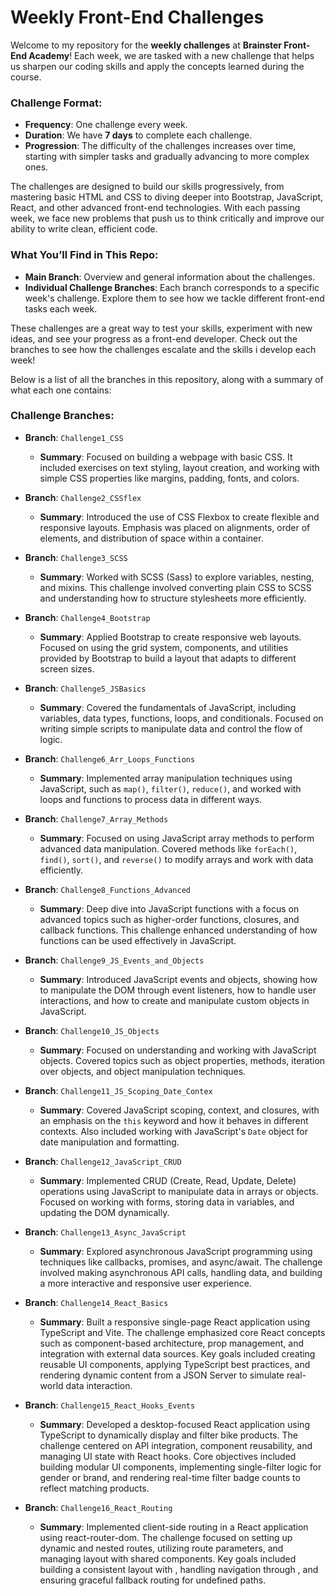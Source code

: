 # Weekly Front-End Challenges

Welcome to my repository for the **weekly challenges** at **Brainster Front-End Academy**! Each week, we are tasked with a new challenge that helps us sharpen our coding skills and apply the concepts learned during the course.

### Challenge Format:

- **Frequency**: One challenge every week.
- **Duration**: We have **7 days** to complete each challenge.
- **Progression**: The difficulty of the challenges increases over time, starting with simpler tasks and gradually advancing to more complex ones.

The challenges are designed to build our skills progressively, from mastering basic HTML and CSS to diving deeper into Bootstrap, JavaScript, React, and other advanced front-end technologies. With each passing week, we face new problems that push us to think critically and improve our ability to write clean, efficient code.

### What You’ll Find in This Repo:

- **Main Branch**: Overview and general information about the challenges.
- **Individual Challenge Branches**: Each branch corresponds to a specific week's challenge. Explore them to see how we tackle different front-end tasks each week.

These challenges are a great way to test your skills, experiment with new ideas, and see your progress as a front-end developer. Check out the branches to see how the challenges escalate and the skills i develop each week!

Below is a list of all the branches in this repository, along with a summary of what each one contains:

### Challenge Branches:

- **Branch**: `Challenge1_CSS`

  - **Summary**: Focused on building a webpage with basic CSS. It included exercises on text styling, layout creation, and working with simple CSS properties like margins, padding, fonts, and colors.

- **Branch**: `Challenge2_CSSflex`

  - **Summary**: Introduced the use of CSS Flexbox to create flexible and responsive layouts. Emphasis was placed on alignments, order of elements, and distribution of space within a container.

- **Branch**: `Challenge3_SCSS`

  - **Summary**: Worked with SCSS (Sass) to explore variables, nesting, and mixins. This challenge involved converting plain CSS to SCSS and understanding how to structure stylesheets more efficiently.

- **Branch**: `Challenge4_Bootstrap`

  - **Summary**: Applied Bootstrap to create responsive web layouts. Focused on using the grid system, components, and utilities provided by Bootstrap to build a layout that adapts to different screen sizes.

- **Branch**: `Challenge5_JSBasics`

  - **Summary**: Covered the fundamentals of JavaScript, including variables, data types, functions, loops, and conditionals. Focused on writing simple scripts to manipulate data and control the flow of logic.

- **Branch**: `Challenge6_Arr_Loops_Functions`

  - **Summary**: Implemented array manipulation techniques using JavaScript, such as `map()`, `filter()`, `reduce()`, and worked with loops and functions to process data in different ways.

- **Branch**: `Challenge7_Array_Methods`

  - **Summary**: Focused on using JavaScript array methods to perform advanced data manipulation. Covered methods like `forEach()`, `find()`, `sort()`, and `reverse()` to modify arrays and work with data efficiently.

- **Branch**: `Challenge8_Functions_Advanced`

  - **Summary**: Deep dive into JavaScript functions with a focus on advanced topics such as higher-order functions, closures, and callback functions. This challenge enhanced understanding of how functions can be used effectively in JavaScript.

- **Branch**: `Challenge9_JS_Events_and_Objects`

  - **Summary**: Introduced JavaScript events and objects, showing how to manipulate the DOM through event listeners, how to handle user interactions, and how to create and manipulate custom objects in JavaScript.

- **Branch**: `Challenge10_JS_Objects`

  - **Summary**: Focused on understanding and working with JavaScript objects. Covered topics such as object properties, methods, iteration over objects, and object manipulation techniques.

- **Branch**: `Challenge11_JS_Scoping_Date_Contex`

  - **Summary**: Covered JavaScript scoping, context, and closures, with an emphasis on the `this` keyword and how it behaves in different contexts. Also included working with JavaScript's `Date` object for date manipulation and formatting.

- **Branch**: `Challenge12_JavaScript_CRUD`

  - **Summary**: Implemented CRUD (Create, Read, Update, Delete) operations using JavaScript to manipulate data in arrays or objects. Focused on working with forms, storing data in variables, and updating the DOM dynamically.

- **Branch**: `Challenge13_Async_JavaScript`

  - **Summary**: Explored asynchronous JavaScript programming using techniques like callbacks, promises, and async/await. The challenge involved making asynchronous API calls, handling data, and building a more interactive and responsive user experience.

- **Branch**: `Challenge14_React_Basics`

  - **Summary**: Built a responsive single-page React application using TypeScript and Vite. The challenge emphasized core React concepts such as component-based architecture, prop management, and integration with external data sources. Key goals included creating reusable UI components, applying TypeScript best practices, and rendering dynamic content from a JSON Server to simulate real-world data interaction.

- **Branch**: `Challenge15_React_Hooks_Events`

  - **Summary**: Developed a desktop-focused React application using TypeScript to dynamically display and filter bike products. The challenge centered on API integration, component reusability, and managing UI state with React hooks. Core objectives included building modular UI components, implementing single-filter logic for gender or brand, and rendering real-time filter badge counts to reflect matching products.

- **Branch**: `Challenge16_React_Routing`

  - **Summary**: Implemented client-side routing in a React application using react-router-dom. The challenge focused on setting up dynamic and nested routes, utilizing route parameters, and managing layout with shared components. Key goals included building a consistent layout with <Outlet />, handling navigation through <Link>, and ensuring graceful fallback routing for undefined paths.
